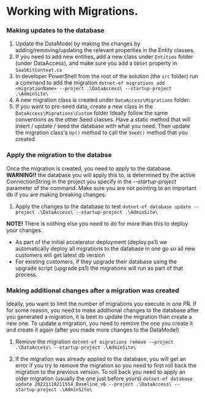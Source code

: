# Working with Migrations.

### Making updates to the database

1. Update the DataModel by making the changes by adding/removing/updating the relevant properties in the Entity classes.
1. If you need to add new entities, add a new class under `Entities` folder (under DataAccess), and make sure you add a `DbSet` property in `SaaSKitContext.cs`
1. In developer PowerShell from the root of the solution (the  `src` folder) run a command to add the migration
    `dotnet-ef migrations add <migrationName> --project .\DataAccess\ --startup-project .\AdminSite\`
1. A new migration class is created under `DataAccess\Migrations` folder. 
1. If you want to pre-seed data, create a new class in the `DataAccess\Migrations\Custom` folder
    Ideally follow the same conventions as the other Seed classes. Have a static method that will insert / update / seed the database with what you need. Then update the migration class's `Up()` method to call the `Seed()` method that you created

### Apply the migration to the databse
Once the migration is created, you need to apply to the database.
**WARNING!!** the database you will apply this to, is determined by the active ConnectionString in the project you specify in the _--startup-project_ parameter of the command. Make sure you are not pointing to an important db if you are making breaking changes.

1. Apply the changes to the database to test
    `dotnet-ef database update --project .\DataAccess\ --startup-project .\AdminSite\`

**NOTE!** There is nothing else you need to do for more than this to deploy your changes.
- As part of the initial accelerator deployment (deploy.ps1) we automatically deploy all migrations to the database in one go so all new customers will get latest db version
- For existing customers, if they upgrade their database using the upgrade script (upgrade.ps1) the migrations will run as part of that process.

### Making additional changes after a migration was created

Ideally, you want to limit the number of migrations you execute in one PR. If for some reason, you need to make additional changes to the database after you generated a migration, it is best to update the migration than create a new one. To update a migration, you need to remove the one you create it and create it again 
(after you made more changes to the DataModel)

1. Remove the migration
   `dotnet-ef migrations remove --project .\DataAccess\ --startup-project .\AdminSite\`

1. If the migration was already applied to the database, you will get an error if you try to remove the migration so you need to first roll back the migration to the previous version. To roll back you need to apply an older migration (usually the one just before yours)
   `dotnet-ef database update 20221118211554_Baseline_v6 --project .\DataAccess\ --startup-project .\AdminSite\`

 